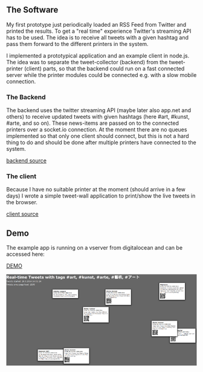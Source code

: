 
## The Software ##

My first prototype just periodically loaded an RSS Feed from Twitter and printed the results. 
To get a "real time" experience Twitter's streaming API has to be used.
The idea is to receive all tweets with a given hashtag and pass them forward to the different printers in the system.

I implemented a prototypical application and an example client in node.js.
The idea was to separate the tweet-collector (backend) from the tweet-printer (client) parts, so that the backend could run on a fast connected server while the printer modules could be connected e.g. with a slow mobile connection.

### The Backend ###

The backend uses the twitter streaming API (maybe later also app.net and others) to receive updated tweets with given hashtags (here #art, #kunst, #arte, and so on). These news-items are passed on to the connected printers over a socket.io connection.
At the moment there are no queues implemented so that only one client should connect, but this is not a hard thing to do and should be done after multiple printers have connected to the system.

[backend source](../project_code/V2/backend)

### The client ###

Because I have no suitable printer at the moment (should arrive in a few days) I wrote a simple tweet-wall application to print/show the live tweets in the browser.

[client source](../project_code/V2/client)


## Demo ##

The example app is running on a vserver from digitalocean and can be accessed here:


[DEMO](http://95.85.40.145:9100/)


![Tweetwall](../project_images/Tweetwall.png)